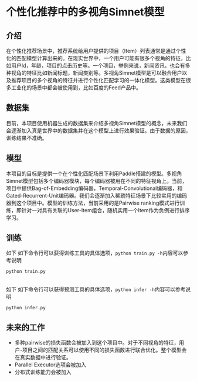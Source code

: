 # 个性化推荐中的多视角Simnet模型

## 介绍
在个性化推荐场景中，推荐系统给用户提供的项目（Item）列表通常是通过个性化的匹配模型计算出来的。在现实世界中，一个用户可能有很多个视角的特征，比如用户Id，年龄，项目的点击历史等。一个项目，举例来说，新闻资讯，也会有多种视角的特征比如新闻标题，新闻类别等。多视角Simnet模型是可以融合用户以及推荐项目的多个视角的特征并进行个性化匹配学习的一体化模型。这类模型在很多工业化的场景中都会被使用到，比如百度的Feed产品中。

## 数据集
目前，本项目使用机器生成的数据集来介绍多视角Simnet模型的概念，未来我们会逐渐加入真是世界中的数据集并在这个模型上进行效果验证。由于数据的原因，训练结果不准确。

## 模型
本项目的目标是提供一个在个性化匹配场景下利用Paddle搭建的模型。多视角Simnet模型包括多个编码器模块，每个编码器被用在不同的特征视角上。当前，项目中提供Bag-of-Embedding编码器，Temporal-Convolutional编码器，和Gated-Recurrent-Unit编码器。我们会逐渐加入稀疏特征场景下比较实用的编码器到这个项目中。模型的训练方法，当前采用的是Pairwise ranking模式进行训练，即针对一对具有关联的User-Item组合，随机实用一个Item作为负例进行排序学习。

## 训练
如下
如下命令行可以获得训练工具的具体选项，`python train.py -h`内容可以参考说明
```bash
python train.py
```
##
如下
如下命令行可以获得预测工具的具体选项，`python infer -h`内容可以参考说明
```bash
python infer.py
```
## 未来的工作
- 多种pairwise的损失函数会被加入到这个项目中。对于不同视角的特征，用户-项目之间的匹配关系可以使用不同的损失函数进行联合优化。整个模型会在真实数据中进行验证。
- Parallel Executor选项会被加入
- 分布式训练能力会被加入
